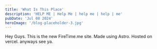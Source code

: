 ```yaml
---
title: 'What Is This Place'
description: 'HELP ME | Help Me | help me | help | me'
pubDate: 'Jul 08 2024'
heroImage: '/blog-placeholder-3.jpg'
---
```


Hey Guys. This is the new FireTime.me site. Made using Astro. Hosted on vercel. anyways see ya.

